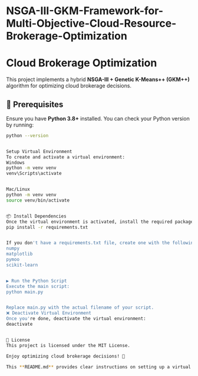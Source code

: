 # NSGA-III-GKM-Framework-for-Multi-Objective-Cloud-Resource-Brokerage-Optimization

# Cloud Brokerage Optimization

This project implements a hybrid **NSGA-III + Genetic K-Means++ (GKM++)** algorithm for optimizing cloud brokerage decisions.

## 📌 Prerequisites

Ensure you have **Python 3.8+** installed. You can check your Python version by running:

```bash
python --version


Setup Virtual Environment
To create and activate a virtual environment:
Windows
python -m venv venv
venv\Scripts\activate


Mac/Linux
python -m venv venv
source venv/bin/activate


📦 Install Dependencies
Once the virtual environment is activated, install the required packages:
pip install -r requirements.txt


If you don't have a requirements.txt file, create one with the following dependencies:
numpy
matplotlib
pymoo
scikit-learn


▶️ Run the Python Script
Execute the main script:
python main.py


Replace main.py with the actual filename of your script.
❌ Deactivate Virtual Environment
Once you're done, deactivate the virtual environment:
deactivate


📜 License
This project is licensed under the MIT License.

Enjoy optimizing cloud brokerage decisions! 🚀

This **README.md** provides clear instructions on setting up a virtual environment, installing dependencies, running the script, and deactivating the environment. Let me know if you need any modifications! 😊


